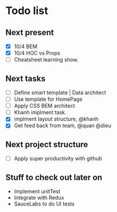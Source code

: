 Todo list
====

## Next present
- [x] 10/4 BEM 
- [x] 10/4 HOC vs Props 
- [ ] Cheatsheet learning show.

## Next tasks

- [ ] Define smart template | Data architect 
- [ ] Use template for HomePage
- [ ] Apply CSS BEM architect
- [ ] Khanh implment task.
- [x] implment layout structure, @khanh
- [x] Get feed back from team, @quan @dieu
## Next project structure

- [ ] Apply super productivity with github

## Stuff to check out later on
* Implement unitTest
* Integrate with Redux 
* SauceLabs to do UI tests
